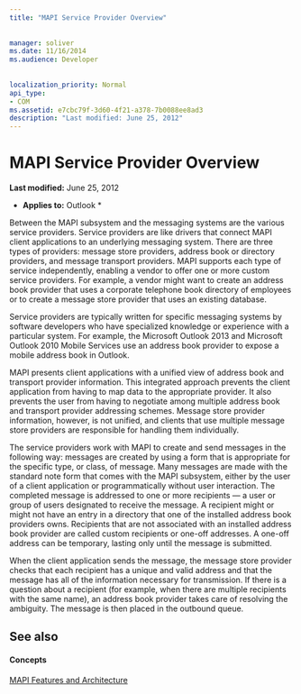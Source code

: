 ```yaml
---
title: "MAPI Service Provider Overview"
 
 
manager: soliver
ms.date: 11/16/2014
ms.audience: Developer
 
 
localization_priority: Normal
api_type:
- COM
ms.assetid: e7cbc79f-3d60-4f21-a378-7b0088ee8ad3
description: "Last modified: June 25, 2012"
---
```


# MAPI Service Provider Overview

 **Last modified:** June 25, 2012 
  
 * **Applies to:** Outlook * 
  
Between the MAPI subsystem and the messaging systems are the various service providers. Service providers are like drivers that connect MAPI client applications to an underlying messaging system. There are three types of providers: message store providers, address book or directory providers, and message transport providers. MAPI supports each type of service independently, enabling a vendor to offer one or more custom service providers. For example, a vendor might want to create an address book provider that uses a corporate telephone book directory of employees or to create a message store provider that uses an existing database.
  
Service providers are typically written for specific messaging systems by software developers who have specialized knowledge or experience with a particular system. For example, the Microsoft Outlook 2013 and Microsoft Outlook 2010 Mobile Services use an address book provider to expose a mobile address book in Outlook. 
  
MAPI presents client applications with a unified view of address book and transport provider information. This integrated approach prevents the client application from having to map data to the appropriate provider. It also prevents the user from having to negotiate among multiple address book and transport provider addressing schemes. Message store provider information, however, is not unified, and clients that use multiple message store providers are responsible for handling them individually.
  
The service providers work with MAPI to create and send messages in the following way: messages are created by using a form that is appropriate for the specific type, or class, of message. Many messages are made with the standard note form that comes with the MAPI subsystem, either by the user of a client application or programmatically without user interaction. The completed message is addressed to one or more recipients — a user or group of users designated to receive the message. A recipient might or might not have an entry in a directory that one of the installed address book providers owns. Recipients that are not associated with an installed address book provider are called custom recipients or one-off addresses. A one-off address can be temporary, lasting only until the message is submitted. 
  
When the client application sends the message, the message store provider checks that each recipient has a unique and valid address and that the message has all of the information necessary for transmission. If there is a question about a recipient (for example, when there are multiple recipients with the same name), an address book provider takes care of resolving the ambiguity. The message is then placed in the outbound queue. 
  
## See also

#### Concepts

[MAPI Features and Architecture](mapi-features-and-architecture.md)

